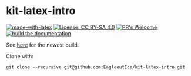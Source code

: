 # kit-latex-intro

[![made-with-latex](https://img.shields.io/badge/Made%20with-LaTeX-1f425f.svg)](https://www.latex-project.org/) [![License: CC BY-SA 4.0](https://img.shields.io/badge/License-CC_BY--SA_4.0-lightgrey.svg)](https://creativecommons.org/licenses/by-sa/4.0/) [![PR's Welcome](https://img.shields.io/badge/PRs-welcome-brightgreen.svg?style=flat)](http://makeapullrequest.com) [![build the documentation](https://github.com/EagleoutIce/kit-latex-intro/actions/workflows/compile.yaml/badge.svg)](https://github.com/EagleoutIce/kit-latex-intro/actions/workflows/compile.yaml)


See [here](https://media.githubusercontent.com/media/EagleoutIce/kit-latex-intro/gh-pages/build/kit-latex-intro.pdf) for the newest build.

Clone with:

```shell
git clone --recursive git@github.com:EagleoutIce/kit-latex-intro.git
```